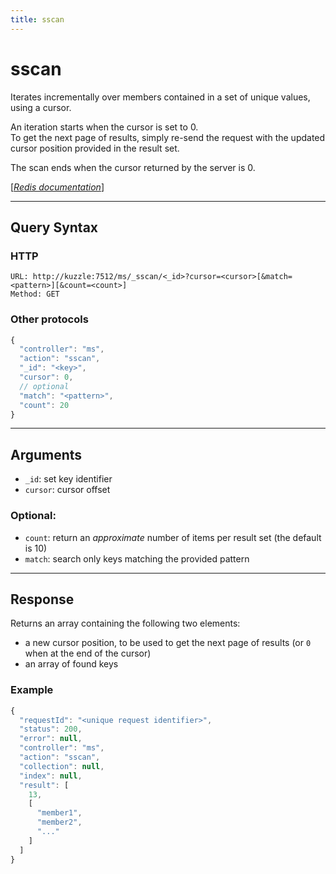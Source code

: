 ```yaml
---
title: sscan
---
```


# sscan

<SinceBadge version="1.0.0" />

Iterates incrementally over members contained in a set of unique values, using a cursor.

An iteration starts when the cursor is set to 0.  
To get the next page of results, simply re-send the request with the updated cursor position provided in the result set.

The scan ends when the cursor returned by the server is 0.

[[_Redis documentation_]](https://redis.io/commands/sscan)

---

## Query Syntax

### HTTP

```http
URL: http://kuzzle:7512/ms/_sscan/<_id>?cursor=<cursor>[&match=<pattern>][&count=<count>]
Method: GET
```

### Other protocols

```js
{
  "controller": "ms",
  "action": "sscan",
  "_id": "<key>",
  "cursor": 0,
  // optional
  "match": "<pattern>",
  "count": 20
}
```

---

## Arguments

- `_id`: set key identifier
- `cursor`: cursor offset

### Optional:

- `count`: return an _approximate_ number of items per result set (the default is 10)
- `match`: search only keys matching the provided pattern

---

## Response

Returns an array containing the following two elements:

- a new cursor position, to be used to get the next page of results (or `0` when at the end of the cursor)
- an array of found keys

### Example

```javascript
{
  "requestId": "<unique request identifier>",
  "status": 200,
  "error": null,
  "controller": "ms",
  "action": "sscan",
  "collection": null,
  "index": null,
  "result": [
    13,
    [
      "member1",
      "member2",
      "..."
    ]
  ]
}
```
